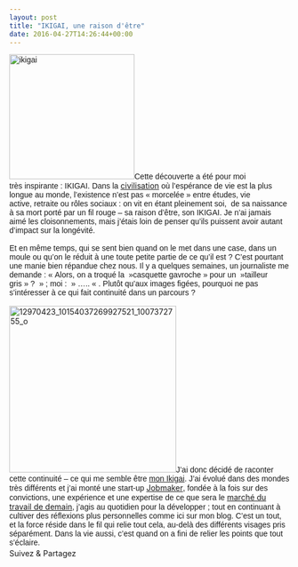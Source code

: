 ```yaml
---
layout: post
title: "IKIGAI, une raison d'être"
date: 2016-04-27T14:26:44+00:00
---
```

<div class="entry-content" itemprop="text">
<div>
<span style="font-family: arial, 'helvetica neue', helvetica, sans-serif;"><img class="alignleft size-full wp-image-2521" src="/juliecoudry/uploads/2016/06/ikigai.jpeg" alt="ikigai" width="225" height="225" srcset="/juliecoudry/uploads/2016/06/ikigai.jpeg 225w, /juliecoudry/uploads/2016/06/ikigai-150x150.jpeg 150w" sizes="(max-width: 225px) 100vw, 225px">Cette découverte a été pour moi très inspirante : IKIGAI.</span> <span style="font-family: arial, 'helvetica neue', helvetica, sans-serif;">Dans la </span><a href="http://www.oneminuteproject.com/one-minute-ideas/raison-d-etre-ikigai-japon">civilisation</a><span style="font-family: arial, 'helvetica neue', helvetica, sans-serif;"> où l’espérance de vie est la plus longue au monde, l’existence n’est pas « morcelée » entre études, vie active, retraite ou rôles sociaux : on vit en étant pleinement soi,  de sa naissance à sa mort porté par un fil rouge – sa raison d’être, son IKIGAI. Je n’ai jamais aimé les cloisonnements, mais j’étais loin de penser qu’ils puissent avoir autant d’impact sur la longévité.</span>
</div>
<div>
<span style="font-family: arial, 'helvetica neue', helvetica, sans-serif;"> </span><br>
<span style="font-family: arial, 'helvetica neue', helvetica, sans-serif;">Et en même temps, qui se sent bien quand on le met dans une case, dans un moule ou qu’on le réduit à une toute petite partie de ce qu’il est ? C’est pourtant une manie bien répandue chez nous. Il y a quelques semaines, un journaliste me demande : « Alors, on a troqué la  »casquette gavroche » pour un  »tailleur gris » ?  » ; moi :  » ….. « . Plutôt qu’aux images figées, pourquoi ne pas s’intéresser à ce qui fait continuité dans un parcours ?</span><br>
<span style="font-family: arial, 'helvetica neue', helvetica, sans-serif;"> </span><br>
<img class="alignleft wp-image-2519 size-medium" src="/juliecoudry/uploads/2016/06/12970423_10154037269927521_1007372755_o-300x300.jpg" alt="12970423_10154037269927521_1007372755_o" width="300" height="300" srcset="/juliecoudry/uploads/2016/06/12970423_10154037269927521_1007372755_o-300x300.jpg 300w, /juliecoudry/uploads/2016/06/12970423_10154037269927521_1007372755_o-150x150.jpg 150w, /juliecoudry/uploads/2016/06/12970423_10154037269927521_1007372755_o-768x768.jpg 768w, /juliecoudry/uploads/2016/06/12970423_10154037269927521_1007372755_o-1024x1024.jpg 1024w, /juliecoudry/uploads/2016/06/12970423_10154037269927521_1007372755_o.jpg 1181w" sizes="(max-width: 300px) 100vw, 300px"><span style="font-family: arial, 'helvetica neue', helvetica, sans-serif;">J’ai donc décidé de raconter cette continuité – ce qui me semble être <a href="http://www.juliecoudry.com/comment-jen-suis-arrivee-la/" target="_blank">mon Ikigai</a></span><span style="font-family: arial, 'helvetica neue', helvetica, sans-serif;">. J’ai évolué dans des mondes très différents et j’ai monté une start-up </span><a href="https://jobmaker.fr/">Jobmaker</a><span style="font-family: arial, 'helvetica neue', helvetica, sans-serif;">, fondée à la fois sur des convictions, une expérience et une expertise de ce que sera le </span><a href="mailto:http://www.journaldunet.com/management/expert/63080/uberisation--ruptures--disruption---le-marche-du-travail-est-le-prochain-sur-la-liste.shtml">marché du travail de demain</a><span style="font-family: arial, 'helvetica neue', helvetica, sans-serif;">, j’agis au quotidien pour la développer ; tout en continuant à cultiver des réflexions plus personnelles comme ici sur mon blog. C’est un tout, et la force réside dans le fil qui relie tout cela, au-delà des différents visages pris séparément. </span><span style="font-family: arial, 'helvetica neue', helvetica, sans-serif;">Dans la vie aussi, c’est quand on a fini de relier les points que tout s’éclaire.</span>
</div>
<div></div>
<div></div>
<div></div>
<div></div>
<div style="text-align: left;"></div>
<div style="text-align: left;"></div>
<div style="text-align: left;"></div>
<div style="text-align: left;"></div>
<div style="text-align: left;"></div>
<div></div>
<div class="sfsi_Sicons" style="width: 100%; display: inline-block; vertical-align: middle; text-align:left">
<div style="margin:0px 8px 0px 0px; line-height: 24px"><span>Suivez &amp; Partagez</span></div>
<div class="sfsi_socialwpr">
<div class="sf_fb" style="text-align:left;width:98px"><div class="fb-like" href="http://www.juliecoudry.com/ikigai-une-raison-detre/" width="180" send="false" showfaces="false" action="like" data-share="true" data-layout="button"></div></div>
<div class="sf_twiter" style="text-align:left;float:left;width:auto"><a href="http://twitter.com/share" data-count="none" class="sr-twitter-button twitter-share-button" lang="en" data-url="http://www.juliecoudry.com/ikigai-une-raison-detre/" data-text="IKIGAI, une raison d’être"></a></div>
</div>
</div>
<!--<rdf:RDF xmlns:rdf="http://www.w3.org/1999/02/22-rdf-syntax-ns#"
			xmlns:dc="http://purl.org/dc/elements/1.1/"
			xmlns:trackback="http://madskills.com/public/xml/rss/module/trackback/">
		<rdf:Description rdf:about="http://www.juliecoudry.com/ikigai-une-raison-detre/"
    dc:identifier="http://www.juliecoudry.com/ikigai-une-raison-detre/"
    dc:title="IKIGAI, une raison d&rsquo;être"
    trackback:ping="http://www.juliecoudry.com/ikigai-une-raison-detre/trackback/" />
</rdf:RDF>-->
</div>
